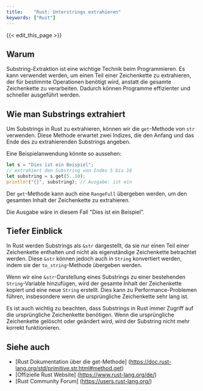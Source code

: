 ```yaml
---
title:    "Rust: Unterstrings extrahieren"
keywords: ["Rust"]
---
```


{{< edit_this_page >}}

## Warum

Substring-Extraktion ist eine wichtige Technik beim Programmieren. Es kann verwendet werden, um einen Teil einer Zeichenkette zu extrahieren, der für bestimmte Operationen benötigt wird, anstatt die gesamte Zeichenkette zu verarbeiten. Dadurch können Programme effizienter und schneller ausgeführt werden.

## Wie man Substrings extrahiert

Um Substrings in Rust zu extrahieren, können wir die `get`-Methode von `str` verwenden. Diese Methode erwartet zwei Indizes, die den Anfang und das Ende des zu extrahierenden Substrings angeben.

Eine Beispielanwendung könnte so aussehen:

```Rust
let s = "Dies ist ein Beispiel";
// extrahiert den Substring von Index 5 bis 10
let substring = s.get(5..10);
println!("{}", substring); // Ausgabe: ist ein
```

Der `get`-Methode kann auch eine `RangeFull` übergeben werden, um den gesamten Inhalt der Zeichenkette zu extrahieren.

Die Ausgabe wäre in diesem Fall "Dies ist ein Beispiel".

## Tiefer Einblick

In Rust werden Substrings als `&str` dargestellt, da sie nur einen Teil einer Zeichenkette enthalten und nicht als eigenständige Zeichenkette betrachtet werden. Diese `&str` können jedoch auch in `String` konvertiert werden, indem sie der `to_string`-Methode übergeben werden.

Wenn wir eine `&str`-Darstellung eines Substrings zu einer bestehenden `String`-Variable hinzufügen, wird der gesamte Inhalt der Zeichenkette kopiert und eine neue `String` erstellt. Dies kann zu Performance-Problemen führen, insbesondere wenn die ursprüngliche Zeichenkette sehr lang ist.

Es ist auch wichtig zu beachten, dass Substrings in Rust immer Zugriff auf die ursprüngliche Zeichenkette benötigen. Wenn die ursprüngliche Zeichenkette gelöscht oder geändert wird, wird der Substring nicht mehr korrekt funktionieren.

## Siehe auch

- [Rust Dokumentation über die get-Methode] (https://doc.rust-lang.org/std/primitive.str.html#method.get)
- [Offizielle Rust Website] (https://www.rust-lang.org/de/)
- [Rust Community Forum] (https://users.rust-lang.org/)